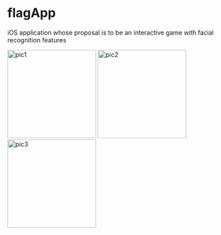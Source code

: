 # flagApp

iOS application whose proposal is to be an interactive game with facial recognition features

<img src="https://github.com/FelipeGirardi/flagApp/assets/40377988/21297c60-8eec-4a60-ab6d-4c4a3cfeb8e3" alt="pic1" width="200"/>
<img src="https://github.com/FelipeGirardi/flagApp/assets/40377988/c60fc258-3757-453f-a348-4e58f1484490" alt="pic2" width="200"/>
<img src="https://github.com/FelipeGirardi/flagApp/assets/40377988/59931fa8-39a7-41cd-a933-947046f37002" alt="pic3" width="200"/>
